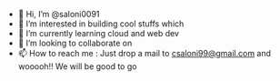 - 👋 Hi, I’m @saloni0091
- 👀 I’m interested in building cool stuffs which
- 🌱 I’m currently learning cloud and web dev
- 💞️ I’m looking to collaborate on 
- 📫 How to reach me : Just drop a mail to csaloni99@gmail.com and wooooh!! We will be good to go

<!---
saloni0091/saloni0091 is a ✨ special ✨ repository because its `README.md` (this file) appears on your GitHub profile.
You can click the Preview link to take a look at your changes.
--->
